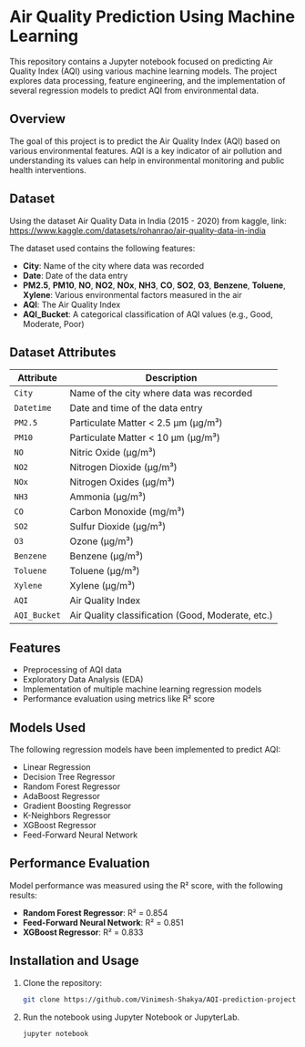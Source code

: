 # Air Quality Prediction Using Machine Learning

This repository contains a Jupyter notebook focused on predicting Air Quality Index (AQI) using various machine learning models. The project explores data processing, feature engineering, and the implementation of several regression models to predict AQI from environmental data.

## Overview

The goal of this project is to predict the Air Quality Index (AQI) based on various environmental features. AQI is a key indicator of air pollution and understanding its values can help in environmental monitoring and public health interventions.


## Dataset
Using the dataset Air Quality Data in India (2015 - 2020) from kaggle,
link: https://www.kaggle.com/datasets/rohanrao/air-quality-data-in-india

The dataset used contains the following features:
- **City**: Name of the city where data was recorded
- **Date**: Date of the data entry
- **PM2.5**, **PM10**, **NO**, **NO2**, **NOx**, **NH3**, **CO**, **SO2**, **O3**, **Benzene**, **Toluene**, **Xylene**: Various environmental factors measured in the air
- **AQI**: The Air Quality Index
- **AQI_Bucket**: A categorical classification of AQI values (e.g., Good, Moderate, Poor)

## Dataset Attributes

| Attribute    | Description                                     |
|--------------|-------------------------------------------------|
| `City`       | Name of the city where data was recorded        |
| `Datetime`   | Date and time of the data entry                 |
| `PM2.5`      | Particulate Matter < 2.5 µm (µg/m³)             |
| `PM10`       | Particulate Matter < 10 µm (µg/m³)              |
| `NO`         | Nitric Oxide (µg/m³)                            |
| `NO2`        | Nitrogen Dioxide (µg/m³)                        |
| `NOx`        | Nitrogen Oxides (µg/m³)                         |
| `NH3`        | Ammonia (µg/m³)                                 |
| `CO`         | Carbon Monoxide (mg/m³)                         |
| `SO2`        | Sulfur Dioxide (µg/m³)                          |
| `O3`         | Ozone (µg/m³)                                   |
| `Benzene`    | Benzene (µg/m³)                                 |
| `Toluene`    | Toluene (µg/m³)                                 |
| `Xylene`     | Xylene (µg/m³)                                  |
| `AQI`        | Air Quality Index                               |
| `AQI_Bucket` | Air Quality classification (Good, Moderate, etc.)|

## Features

- Preprocessing of AQI data
- Exploratory Data Analysis (EDA)
- Implementation of multiple machine learning regression models
- Performance evaluation using metrics like R² score

## Models Used

The following regression models have been implemented to predict AQI:
- Linear Regression
- Decision Tree Regressor
- Random Forest Regressor
- AdaBoost Regressor
- Gradient Boosting Regressor
- K-Neighbors Regressor
- XGBoost Regressor
- Feed-Forward Neural Network

## Performance Evaluation

Model performance was measured using the R² score, with the following results:
- **Random Forest Regressor**: R² = 0.854
- **Feed-Forward Neural Network**: R² = 0.851
- **XGBoost Regressor**: R² = 0.833


## Installation and Usage

1. Clone the repository:

   ```bash
   git clone https://github.com/Vinimesh-Shakya/AQI-prediction-project
   ```
2. Run the notebook using Jupyter Notebook or JupyterLab.
   ```bash
   jupyter notebook
   ```
